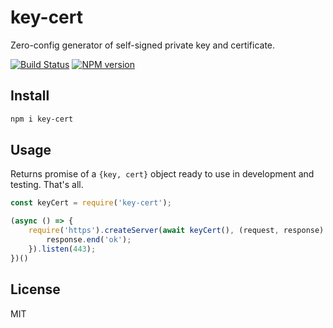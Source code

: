 # key-cert

Zero-config generator of self-signed private key and certificate.

[![Build Status][travis-image]][travis-url]
[![NPM version][npm-image]][npm-url]

## Install

```bash
npm i key-cert
```

## Usage

Returns promise of a `{key, cert}` object ready to use in development and testing. That's all.

```js
const keyCert = require('key-cert');

(async () => {
    require('https').createServer(await keyCert(), (request, response) => {
        response.end('ok');
    }).listen(443);
})()

```

## License

MIT

[npm-url]: https://npmjs.org/package/key-cert
[npm-image]: https://badge.fury.io/js/key-cert.svg
[travis-url]: https://travis-ci.org/astur/key-cert
[travis-image]: https://travis-ci.org/astur/key-cert.svg?branch=master